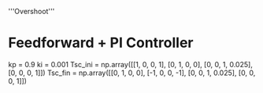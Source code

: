 '''Overshoot'''
# Feedforward + PI Controller
kp = 0.9
ki = 0.001
Tsc_ini = np.array([[1, 0, 0, 1],
                    [0, 1, 0, 0],
                    [0, 0, 1, 0.025],
                    [0, 0, 0, 1]])
Tsc_fin = np.array([[0, 1, 0, 0],
                    [-1, 0, 0, -1],
                    [0, 0, 1, 0.025],
                    [0, 0, 0, 1]])